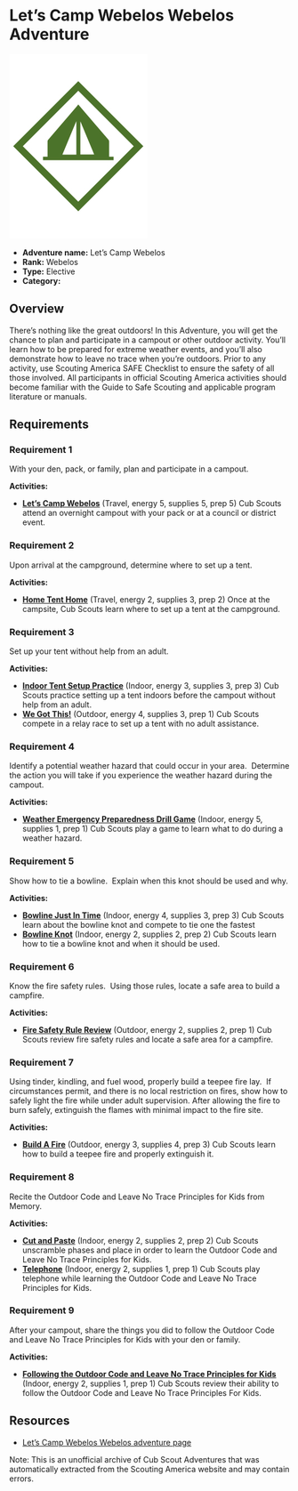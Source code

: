 # Let’s Camp Webelos Webelos Adventure

![Let’s Camp Webelos Webelos adventure belt loop](images/lets-camp-webelos.jpg)

- **Adventure name:** Let’s Camp Webelos
- **Rank:** Webelos
- **Type:** Elective
- **Category:** 

## Overview

There’s nothing like the great outdoors! In this Adventure, you will get the chance to plan and participate in a campout or other outdoor activity. You’ll learn how to be prepared for extreme weather events, and you’ll also demonstrate how to leave no trace when you’re outdoors. Prior to any activity, use Scouting America SAFE Checklist to ensure the safety of all those involved. All participants in official Scouting America activities should become familiar with the Guide to Safe Scouting and applicable program literature or manuals.

## Requirements

### Requirement 1

With your den, pack, or family, plan and participate in a campout.

**Activities:**

- **[Let’s Camp Webelos](https://www.scouting.org/cub-scout-activities/lets-camp-webelos/)** (Travel, energy 5, supplies 5, prep 5)
  Cub Scouts attend an overnight campout with your pack or at a council or district event.

### Requirement 2

Upon arrival at the campground, determine where to set up a tent.

**Activities:**

- **[Home Tent Home](https://www.scouting.org/cub-scout-activities/home-tent-home/)** (Travel, energy 2, supplies 3, prep 2)
  Once at the campsite, Cub Scouts learn where to set up a tent at the campground.

### Requirement 3

Set up your tent without help from an adult.

**Activities:**

- **[Indoor Tent Setup Practice](https://www.scouting.org/cub-scout-activities/indoor-tent-setup-practice/)** (Indoor, energy 3, supplies 3, prep 3)
  Cub Scouts practice setting up a tent indoors before the campout without help from an adult.
- **[We Got This!](https://www.scouting.org/cub-scout-activities/we-got-this/)** (Outdoor, energy 4, supplies 3, prep 1)
  Cub Scouts compete in a relay race to set up a tent with no adult assistance.

### Requirement 4

Identify a potential weather hazard that could occur in your area.  Determine the action you will take if you experience the weather hazard during the campout.

**Activities:**

- **[Weather Emergency  Preparedness Drill Game](https://www.scouting.org/cub-scout-activities/weather-emergency-preparedness-drill-game/)** (Indoor, energy 5, supplies 1, prep 1)
  Cub Scouts play a game to learn what to do during a weather hazard.

### Requirement 5

Show how to tie a bowline.  Explain when this knot should be used and why.

**Activities:**

- **[Bowline Just In Time](https://www.scouting.org/cub-scout-activities/bowline-just-in-time/)** (Indoor, energy 4, supplies 3, prep 3)
  Cub Scouts learn about the bowline knot and compete to tie one the fastest
- **[Bowline Knot](https://www.scouting.org/cub-scout-activities/bowline-knot/)** (Indoor, energy 2, supplies 2, prep 2)
  Cub Scouts learn how to tie a bowline knot and when it should be used.

### Requirement 6

Know the fire safety rules.  Using those rules, locate a safe area to build a campfire.

**Activities:**

- **[Fire Safety Rule Review](https://www.scouting.org/cub-scout-activities/fire-safety-rule-review/)** (Outdoor, energy 2, supplies 2, prep 1)
  Cub Scouts review fire safety rules and  locate  a safe area for a campfire.

### Requirement 7

Using tinder, kindling, and fuel wood, properly build a teepee fire lay.  If circumstances permit, and there is no local restriction on fires, show how to safely light the fire while under adult supervision. After allowing the fire to burn safely, extinguish the flames with minimal impact to the fire site.

**Activities:**

- **[Build A Fire](https://www.scouting.org/cub-scout-activities/build-a-fire/)** (Outdoor, energy 3, supplies 4, prep 3)
  Cub Scouts learn how to build a teepee fire and properly extinguish it.

### Requirement 8

Recite the Outdoor Code and Leave No Trace Principles for Kids from Memory.

**Activities:**

- **[Cut and Paste](https://www.scouting.org/cub-scout-activities/cut-and-paste/)** (Indoor, energy 2, supplies 2, prep 2)
  Cub Scouts unscramble phases and place in order to learn the Outdoor Code and Leave No Trace Principles for Kids.
- **[Telephone](https://www.scouting.org/cub-scout-activities/telephone/)** (Indoor, energy 2, supplies 1, prep 1)
  Cub Scouts play telephone while learning the Outdoor Code and Leave No Trace Principles for Kids.

### Requirement 9

After your campout, share the things you did to follow the Outdoor Code and Leave No Trace Principles for Kids with your den or family.

**Activities:**

- **[Following the Outdoor Code and Leave No Trace Principles for Kids](https://www.scouting.org/cub-scout-activities/following-the-outdoor-code-and-leave-no-trace-principles-for-kids/)** (Indoor, energy 2, supplies 1, prep 1)
  Cub Scouts review their ability to follow the Outdoor Code and Leave No Trace Principles For Kids.


## Resources

- [Let’s Camp Webelos Webelos adventure page](https://www.scouting.org/cub-scout-adventures/lets-camp-webelos/)

Note: This is an unofficial archive of Cub Scout Adventures that was automatically extracted from the Scouting America website and may contain errors.